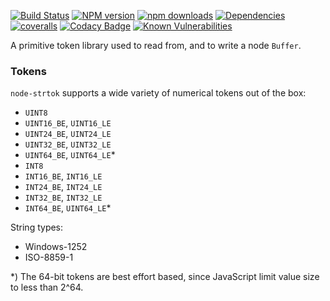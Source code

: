 [![Build Status](https://travis-ci.org/Borewit/token-types.svg?branch=master)](https://travis-ci.org/Borewit/token-types)
[![NPM version](https://badge.fury.io/js/token-types.svg)](https://npmjs.org/package/token-types)
[![npm downloads](http://img.shields.io/npm/dm/token-types.svg)](https://npmjs.org/package/token-types)
[![Dependencies](https://david-dm.org/Borewit/token-types.svg)](https://david-dm.org/Borewit/token-types)
[![coveralls](https://coveralls.io/repos/github/Borewit/token-types/badge.svg?branch=master)](https://coveralls.io/github/Borewit/token-types?branch=master)
[![Codacy Badge](https://api.codacy.com/project/badge/Grade/4723ce4613fc49cda8db5eed29f18834)](https://www.codacy.com/app/Borewit/token-types?utm_source=github.com&amp;utm_medium=referral&amp;utm_content=Borewit/token-types&amp;utm_campaign=Badge_Grade)
[![Known Vulnerabilities](https://snyk.io/test/github/Borewit/token-types/badge.svg?targetFile=package.json)](https://snyk.io/test/github/Borewit/token-types?targetFile=package.json)

A primitive token library used to read from, and to write a node `Buffer`.

### Tokens

`node-strtok` supports a wide variety of numerical tokens out of the box:

*   `UINT8`
*   `UINT16_BE`, `UINT16_LE`
*   `UINT24_BE`, `UINT24_LE`
*   `UINT32_BE`, `UINT32_LE`
*   `UINT64_BE`, `UINT64_LE`*
*   `INT8`
*   `INT16_BE`, `INT16_LE`
*   `INT24_BE`, `INT24_LE`
*   `INT32_BE`, `INT32_LE`
*   `INT64_BE`, `UINT64_LE`*

String types:
*   Windows-1252
*   ISO-8859-1
  
*) The 64-bit tokens are best effort based, since JavaScript limit value size to less than 2^64.
